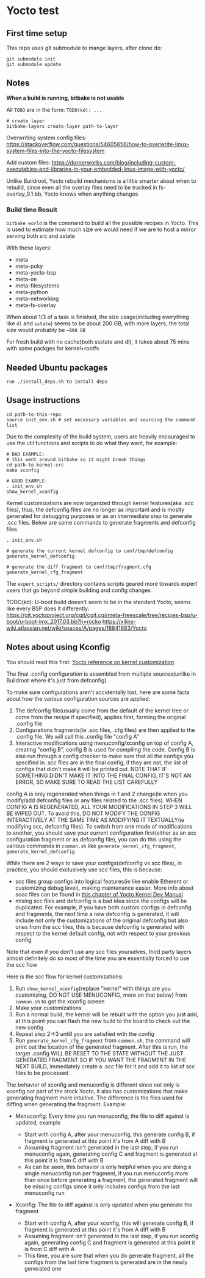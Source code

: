 # Yocto test

## First time setup

This repo uses git submodule to mange layers, after clone do:

```shell
git submodule init
git submodule update
```

## Notes

**When a build is running, bitbake is not usable**

All `TODO` are in the form: `TODO(kd): ...`

```shell
# create layer
bitbake-layers create-layer path-to-layer
```

Overwriting system config files: https://stackoverflow.com/questions/54605656/how-to-overwrite-linux-system-files-into-the-yocto-filesystem

Add custom files: https://dornerworks.com/blog/including-custom-executables-and-libraries-in-your-embedded-linux-image-with-yocto/

Unlike Buildroot, Yocto rebuild mechanisms is a little smarter about when to rebuild, since even all the overlay files need to be tracked in fs-overlay_0.1.bb, Yocto knows when anything changes

### Build time Result

`bitbake world` is the command to build all the possible recipes in Yocto. This is used to estimate how much size we would need if we are to host a mirror serving both src and sstate

With these layers:

- meta
- meta-poky
- meta-yocto-bsp
- meta-oe
- meta-filesystems
- meta-python
- meta-networking
- meta-fs-overlay

When about 1/3 of a task is finished, the size usage(including everything like `dl` and `sstate`) seems to be about 200 GB, with more layers, the total size would probably be `~800 GB`

For fresh build with no cache(both ssstate and dl), it takes about 75 mins with some packges for kernel+rootfs

## Needed Ubuntu packages

```shell
run ./install_deps.sh to install deps
```

## Usage instructions

```shell
cd path-to-this-repo
source init_env.sh # set necessary variables and sourcing the command list
```

Due to the complexity of the build system, users are heavily encouraged to use the util functions and scripts to do what they want, for example:

```shell
# BAD EXAMPLE:
# this went around bitbake so it might break things
cd path-to-kernel-src
make xconfig

# GOOD EXAMPLE:
. init_env.sh
show_kernel_xconfig
```

Kernel customizations are now organized through kernel features(aka .scc files), thus, the defconfig files are no longer as important and is mostly generated for debugging purposes or as an intermediate step to generate .scc files. Below are some commands to generate fragments and defconfig files

```shell
. init_env.sh

# generate the current kernel defconfig to conf/tmp/defconfig
generate_kernel_defconfig

# generate the diff fragment to conf/tmp/fragment.cfg
generate_kernel_cfg_fragment
```

The `expert_scripts/` directory contains scripts geared more towards expert users that go beyond simple building and config changes

TODO(kd): U-boot build doesn't seem to be in the standard Yocto, seems like every BSP does it differently:
https://git.yoctoproject.org/cgit/cgit.cgi/meta-freescale/tree/recipes-bsp/u-boot/u-boot-imx_2017.03.bb?h=rocko
https://xilinx-wiki.atlassian.net/wiki/spaces/A/pages/18841883/Yocto

## Notes about using Kconfig

You should read this first: [Yocto reference on kernel customization](https://www.yoctoproject.org/docs/latest/kernel-dev/kernel-dev.html#configuring-the-kernel)

The final .config configuration is assembled from multiple sources(unlike in Buildroot where it's just from defconfig)

To make sure configurations aren't accidentally lost, here are some facts about how the various configuration sources are applied:

1. The defconfig file(usually come from the default of the kernel tree or come from the recipe if specified), applies first, forming the original .config file
2. Configurations fragments(ie .scc files, .cfg files) are then applied to the .config file. We will call this .config file "config A"
3. Interactive modifications using menuconfig/xconfig on top of config A, creating "config B", config B is used for compiling the code. Config B is also run through a config checker to make sure that all the configs you specified in .scc files are in the final config, if they are not, the list of configs that didn't make it will be printed out. NOTE THAT IF SOMETHING DIDN'T MAKE IT INTO THE FINAL CONFIG, IT'S NOT AN ERROR, SO MAKE SURE TO READ THE LIST CAREFULLY

config A is only regenerated when things in 1 and 2 change(ie when you modify/add defconfig files or any files related to the .scc files). WHEN CONFIG A IS REGENERATED, ALL YOUR MODIFICATIONS IN STEP 3 WILL BE WIPED OUT. To avoid this, DO NOT MODIFY THE CONFIG INTERACTIVELY AT THE SAME TIME AS MODIFYING IT TEXTUALLY(ie modifying scc, defconfig files). To switch from one mode of modifications to another, you should save your current configuration first(either as an scc configuration fragment or as defconfig file), you can do this using the various commands in `common.sh` like `generate_kernel_cfg_fragment`, `generate_kernel_defconfig`

While there are 2 ways to save your configs(defconfig vs scc files), in practice, you should exclusively use scc files, this is because:

- scc files group configs into logical features(ie like enable Etherent or customizing debug level), making maintenance easier. More info about sccc files can be found in [this chapter of Yocto Kernel Dev Manual](https://www.yoctoproject.org/docs/latest/kernel-dev/kernel-dev.html#kernel-dev-advanced)
- mixing scc files and defconfig is a bad idea since the configs will be duplicated. For example, if you have both custom configs in defconfig and fragments, the next time a new defconfig is generated, it will include not only the customizations of the original defconfig but also ones from the scc files, this is because defconfig is generated with respect to the kernel default config, not with respect to your previous config

Note that even if you don't use any scc files yourselves, third party layers almost definitely do so most of the time you are essentially forced to use the scc flow

Here is the scc flow for kernel customizations:

1. Run `show_kernel_xconfig`(replace "kernel" with things are you customizing, DO NOT USE MENUCONFIG, more on that below) from `common.sh` to get the xconfig screen
2. Make your customizations
3. Run a normal build, the kernel will be rebuilt with the option you just add, at this point you can flash the new build to the board to check out the new config
4. Repeat step 2->3 untill you are satisfied with the config
5. Run `generate_kernel_cfg_fragment` from `common.sh`, the command will print out the location of the generated fragment. After this is run, the target .config WILL BE RESET TO THE STATE WITHOUT THE JUST GENERATED FRAGMENT SO IF YOU WANT THE FRAGMENT IN THE NEXT BUILD, immediately create a .scc file for it and add it to list of scc files to be processed

The behavior of xconfig and menuconfig is different since not only is xconfig not part of the stock Yocto, it also has customizations that make generating fragment more intuitive. The difference is the files used for diffing when generating the fragment. Example:

- Menuconfig: Every time you run menuconfig, the file to diff against is updated, example
  - Start with config A, after your menuconfig, this generate config B, if fragment is generated at this point it's from A diff with B
  - Assuming fragment isn't generated in the last step, if you run menuconfig again, generating config C and fragment is generated at this point it is from C diff with B
  - As can be seen, this behavior is only helpful when you are doing a single menuconfig run per fragment, if you run menuconfig more than once before generating a fragment, the generated fragment will be missing configs since it only includes configs from the last menuconfig run

- Xconfig: The file to diff against is only updated when you generate the fragment
  - Start with config A, after your xconfig, this will generate config B, if fragment is generated at this point it's from A diff with B
  - Assuming fragment isn't generated in the last step, if you run xconfig again, generating config C and fragment is generated at this point it is from C diff with A
  - This time, you are sure that when you do generate fragment, all the configs from the last time fragment is generated are in the newly generated one
